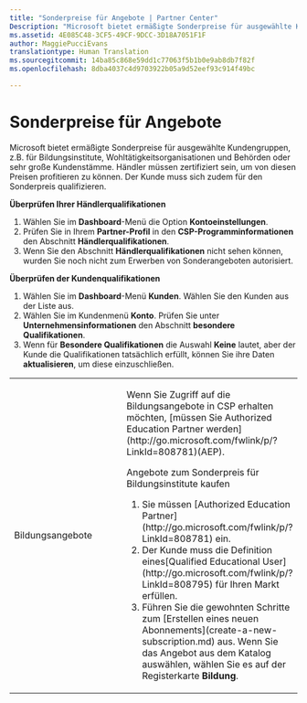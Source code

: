 ```yaml
---
title: "Sonderpreise für Angebote | Partner Center"
Description: "Microsoft bietet ermäßigte Sonderpreise für ausgewählte Kundengruppen, z.B. für Bildungsinstitute, Wohltätigkeitsorganisationen und Behörden oder sehr große Kundenstämme."
ms.assetid: 4E085C48-3CF5-49CF-9DCC-3D18A7051F1F
author: MaggiePucciEvans
translationtype: Human Translation
ms.sourcegitcommit: 14ba85c868e59dd1c77063f5b1b0e9ab8db7f82f
ms.openlocfilehash: 8dba4037c4d9703922b05a9d52eef93c914f49bc

---
```


# Sonderpreise für Angebote


Microsoft bietet ermäßigte Sonderpreise für ausgewählte Kundengruppen, z.B. für Bildungsinstitute, Wohltätigkeitsorganisationen und Behörden oder sehr große Kundenstämme. Händler müssen zertifiziert sein, um von diesen Preisen profitieren zu können. Der Kunde muss sich zudem für den Sonderpreis qualifizieren.

**Überprüfen Ihrer Händlerqualifikationen**

1.  Wählen Sie im **Dashboard**-Menü die Option **Kontoeinstellungen**.
2.  Prüfen Sie in Ihrem **Partner-Profil** in den **CSP-Programminformationen** den Abschnitt **Händlerqualifikationen**.
3.  Wenn Sie den Abschnitt **Händlerqualifikationen** nicht sehen können, wurden Sie noch nicht zum Erwerben von Sonderangeboten autorisiert.

**Überprüfen der Kundenqualifikationen**

1.  Wählen Sie im **Dashboard**-Menü **Kunden**. Wählen Sie den Kunden aus der Liste aus.
2.  Wählen Sie im Kundenmenü **Konto**. Prüfen Sie unter **Unternehmensinformationen** den Abschnitt **besondere Qualifikationen**.
3.  Wenn für **Besondere Qualifikationen** die Auswahl **Keine** lautet, aber der Kunde die Qualifikationen tatsächlich erfüllt, können Sie ihre Daten **aktualisieren**, um diese einzuschließen.

<table>
<colgroup>
<col width="50%" />
<col width="50%" />
</colgroup>
<tbody>
<tr class="odd">
<td><p>Bildungsangebote</p></td>
<td><p>Wenn Sie Zugriff auf die Bildungsangebote in CSP erhalten möchten, [müssen Sie Authorized Education Partner werden](http://go.microsoft.com/fwlink/p/?LinkId=808781)(AEP).</p>
<p>Angebote zum Sonderpreis für Bildungsinstitute kaufen</strong></p>
<ol>
<li>Sie müssen [Authorized Education Partner](http://go.microsoft.com/fwlink/p/?LinkId=808781) ein.</li>
<li>Der Kunde muss die Definition eines[Qualified Educational User](http://go.microsoft.com/fwlink/p/?LinkId=808795) für Ihren Markt erfüllen.</li>
<li>Führen Sie die gewohnten Schritte zum [Erstellen eines neuen Abonnements](create-a-new-subscription.md) aus. Wenn Sie das Angebot aus dem Katalog auswählen, wählen Sie es auf der Registerkarte <strong>Bildung</strong>.</li>
</ol></td>
</tr>
</tbody>
</table>

 

 

 






<!--HONumber=Nov16_HO4-->


